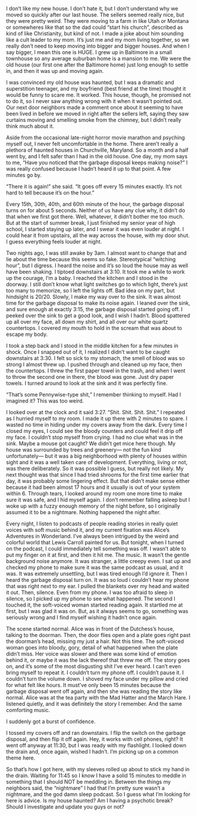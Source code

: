 I don’t like my new house. I don’t hate it, but I don’t understand why we moved so quickly after our last house. The sellers seemed really nice, but they were pretty weird. They were moving to a farm in like Utah or Montana or somewheres like that so the dad could “start his church”, described as kind of like Christianity, but kind of not. I made a joke about him sounding like a cult leader to my mom. It’s just me and my mom living together, so we really don’t need to keep moving into bigger and bigger houses. And when I say bigger, I mean this one is HUGE. I grew up in Baltimore in a small townhouse so any average suburban home is a mansion to me. We were the old house (our first one after the Baltimore home) just long enough to settle in, and then it was up and moving again. 

I was convinced my old house was haunted, but I was a dramatic and superstition teenager, and my boyfriend (best friend at the time) thought it would be funny to scare me. It worked. This house, though, he promised not to do it, so I never saw anything wrong with it when it wasn’t pointed out. Our next door neighbors made a comment once about it seeming to have been lived in before we moved in right after the sellers left, saying they saw curtains moving and smelling smoke from the chimney, but I didn’t really think much about it. 

Aside from the occasional late-night horror movie marathon and psyching myself out, I never felt uncomfortable in the home. There aren’t really a plethora of haunted houses in Churchville, Maryland. So a month and a half went by, and I felt safer than I had in the old house. One day, my mom says to me, “Have you noticed that the garbage disposal keeps making noise?” I was really confused because I hadn’t heard it up to that point. A few minutes go by. 

“There it is again!” she said. “It goes off every 15 minutes exactly. It’s not hard to tell because it’s on the hour.” 

Every 15th, 30th, 40th, and 60th minute of the hour, the garbage disposal turns on for about 5 seconds. Neither of us have any clue why, it didn’t do that when we first got there. Well, whatever, it didn’t bother me too much. But at the start of summer break, I just finished my senior year of high school, I started staying up later, and I swear it was even louder at night. I could hear it from upstairs, all the way across the house, with my door shut. I guess everything feels louder at night. 

Two nights ago, I was still awake by 3am. I almost want to change that and lie about the time because this seems so fake. Stereotypical “witching hour”, but I digress. I heard the noise and it’s so loud the house may as well have been shaking. I tiptoed downstairs at 3:10. It took me a while to work up the courage, I’m a baby. I reached the kitchen and I stood in the doorway. I still don’t know what light switches go to which light, there’s just too many to memorize, so I left the lights off. Bad idea on my part, but hindsight is 20/20. Slowly, I make my way over to the sink. It was almost time for the garbage disposal to make its noise again. I leaned over the sink, and sure enough at exactly 3:15, the garbage disposal started going off. I peeked over the sink to get a good look, and I wish I hadn’t. Blood spattered up all over my face, all down my shirt, and all over our white quartz countertops. I covered my mouth to hold in the scream that was about to escape my body.

I took a step back and I stood in the middle  kitchen for a few minutes in shock. Once I snapped out of it, I realized I didn’t want to be caught downstairs at 3:30. I felt so sick to my stomach, the smell of blood was so strong I almost threw up. I pushed through and cleaned up my face, then the countertops. I threw the first paper towel in the trash, and when I went to throw the second one in there, the blood was gone. Just dry paper towels. I turned around to look at the sink and it was perfectly fine. 

“That’s some Pennywise-type shit,” I remember thinking to myself. Had I imagined it? This was too weird. 

I looked over at the clock and it said 3:27. “Shit. Shit. Shit. Shit.” I repeated as I hurried myself to my room. I made it up there with 2 minutes to spare. I wasted no time in hiding under my covers away from the dark. Every time I closed my eyes, I could see the bloody counters and could feel it drip off my face. I couldn’t stop myself from crying. I had no clue what was in the sink. Maybe a mouse got caught? We didn’t get mice here though. My house was surrounded by trees and greenery— not the fun kind unfortunately— but it was a big neighborhood with plenty of houses within sight and it was a well taken care of development. Everything, living or not, was there deliberately. So it was possible I guess, but really not likely. My next thought was that since I had tried shrooms for the first time earlier that day, it was probably some lingering effect. But that didn’t make sense either because it had been almost 17 hours and it usually is out of your system within 6. Through tears, I looked around my room one more time to make sure it was safe, and I hid myself again. I don’t remember falling asleep but I woke up with a fuzzy enough memory of the night before, so I originally assumed it to be a nightmare. Nothing happened the night after. 

Every night, I listen to podcasts of people reading stories in really quiet voices with soft music behind it, and my current fixation was Alice’s Adventures in Wonderland. I’ve always been intrigued by the weird and colorful world that Lewis Carroll painted for us. But tonight, when I turned on the podcast, I could immediately tell something was off. I wasn’t able to put my finger on it at first, and then it hit me. The music. It wasn’t the gentle background noise anymore. It was stranger, a little creepy even. I sat up and checked my phone to make sure it was the same podcast as usual, and it was. It was extremely unsettling, but I was tired enough I’d ignore it. Then I heard the garbage disposal turn on. It was so loud i couldn’t hear my phone that was right next to my ear. I pulled the blankets over my head and waited it out. Then, silence. Even from my phone. I was too afraid to sleep in silence, so I picked up my phone to see what happened. The second I touched it, the soft-voiced woman started reading again. It startled me at first, but I was glad it was on. But, as it always seems to go, something was seriously wrong and I find myself wishing it hadn’t once again. 

The scene started normal. Alice was in front of the Dutchess’s house, talking to the doorman. Then, the door flies open and a plate goes right past the doorman’s head, missing my just a hair. Not this time. The soft-voiced woman goes into bloody, gory, detail of what happened when the plate didn’t miss. Her voice was slower and there was some kind of emotion behind it, or maybe it was the lack thereof that threw me off. The story goes on, and it’s some of the most disgusting shit I’ve ever heard. I can’t even bring myself to repeat it. I couldn’t turn my phone off. I couldn’t pause it. I couldn’t turn the volume down. I shoved my face under my pillow and cried for what felt like hours. It must’ve only been 15 minutes because the garbage disposal went off again, and then she was reading the story like normal. Alice was at the tea party with the Mad Hatter and the March Hare. I listened quietly, and it was definitely the story I remember. And the same comforting music. 

I suddenly got a burst of confidence. 

I tossed my covers off and ran downstairs. I flip the switch on the garbage disposal, and then flip it off again. Hey, it works with cell phones, right? It went off anyway at 11:30, but I was ready with my flashlight. I looked down the drain and, once again, wished I hadn’t. I’m picking up on a common theme here. 

So that’s how I got here, with my sleeves rolled up about to stick my hand in the drain. Waiting for 11:45 so I know I have a solid 15 minutes to meddle in something that I should NOT be meddling in. Between the things my neighbors said, the “nightmare” I had that I’m pretty sure wasn’t a nightmare, and the god damn sleep podcast. So I guess what I’m looking for here is advice. Is my house haunted? Am I having a psychotic break? Should I investigate and update you guys or not?
